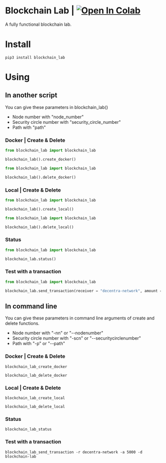 # Blockchain Lab | [![Open In Colab](https://colab.research.google.com/assets/colab-badge.svg)](https://colab.research.google.com/github/Decentra-Network/Blockchain-Lab/blob/master/blockchain_lab.ipynb)


A fully functional blockchain lab.

# Install

```
pip3 install blockchain_lab
```

# Using

## In another script

You can give these parameters in blockchain_lab()

- Node number with "node_number"
- Security circle number with "security_circle_number"
- Path with "path"

### Docker | Create & Delete

```python
from blockchain_lab import blockchain_lab

blockchain_lab().create_docker()
```

```python
from blockchain_lab import blockchain_lab

blockchain_lab().delete_docker()
```

### Local | Create & Delete

```python
from blockchain_lab import blockchain_lab

blockchain_lab().create_local()
```

```python
from blockchain_lab import blockchain_lab

blockchain_lab().delete_local()
```

### Status

```python
from blockchain_lab import blockchain_lab

blockchain_lab.status()
```

### Test with a transaction

```python
from blockchain_lab import blockchain_lab

blockchain_lab.send_transaction(receiver = "decentra-network", amount = 5000, data = "blockchain-lab")
```

## In command line

You can give these parameters in command line arguments of
create and delete functions.

- Node number with "-nn" or "--nodenumber"
- Security circle number with "-scn" or "--securitycirclenumber"
- Path with "-p" or "--path"

### Docker | Create & Delete

```console
blockchain_lab_create_docker
```

```console
blockchain_lab_delete_docker
```

### Local | Create & Delete

```console
blockchain_lab_create_local
```

```console
blockchain_lab_delete_local
```

### Status

```console
blockchain_lab_status
```

### Test with a transaction

```console
blockchain_lab_send_transaction -r decentra-network -a 5000 -d blockchain-lab
```
